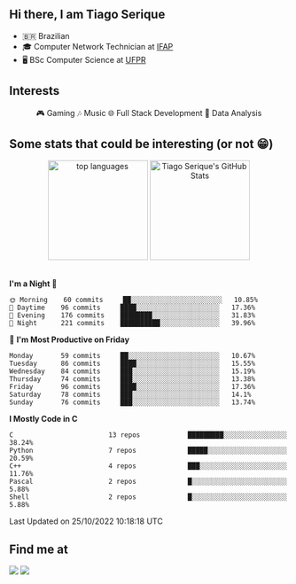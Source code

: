 
<h2> Hi there, I am Tiago Serique</h2>

<div>
	<ul>
		<li>🇧🇷 Brazilian</li>
		<li>🎓 Computer Network Technician at <a href="https://www.ifap.edu.br/">IFAP</a></li>
		<li>🖥️ BSc Computer Science at <a href="https://www.ufpr.br/portalufpr/">UFPR</a></li>
	</ul>
</div>


<h2>Interests</h2>

<div align="center">
	🎮 Gaming 🎶 Music 🌐 Full Stack Development 🎲 Data Analysis
</div>


<h2>Some stats that could be interesting (or not 😁)</h2>

<div align="center">
	<img height="180em" src="https://github-readme-stats.vercel.app/api/top-langs/?layout=compact&theme=tokyonight&username=tiagoserique&langs_count=10&hide=makefile&exclude_repo=vim-mods" alt="top languages">
	<img height="180em" src="https://github-readme-stats.vercel.app/api?username=tiagoserique&count_private=true&show_icons=true&theme=tokyonight&include_all_commits=true" alt="Tiago Serique's GitHub Stats">
</div> 

<br>

<!--START_SECTION:waka-->
**I'm a Night 🦉** 

```text
🌞 Morning    60 commits     ██░░░░░░░░░░░░░░░░░░░░░░░   10.85% 
🌆 Daytime    96 commits     ████░░░░░░░░░░░░░░░░░░░░░   17.36% 
🌃 Evening    176 commits    ████████░░░░░░░░░░░░░░░░░   31.83% 
🌙 Night      221 commits    ██████████░░░░░░░░░░░░░░░   39.96%

```
📅 **I'm Most Productive on Friday** 

```text
Monday       59 commits     ██░░░░░░░░░░░░░░░░░░░░░░░   10.67% 
Tuesday      86 commits     ████░░░░░░░░░░░░░░░░░░░░░   15.55% 
Wednesday    84 commits     ███░░░░░░░░░░░░░░░░░░░░░░   15.19% 
Thursday     74 commits     ███░░░░░░░░░░░░░░░░░░░░░░   13.38% 
Friday       96 commits     ████░░░░░░░░░░░░░░░░░░░░░   17.36% 
Saturday     78 commits     ███░░░░░░░░░░░░░░░░░░░░░░   14.1% 
Sunday       76 commits     ███░░░░░░░░░░░░░░░░░░░░░░   13.74%

```


**I Mostly Code in C** 

```text
C                        13 repos            █████████░░░░░░░░░░░░░░░░   38.24% 
Python                   7 repos             █████░░░░░░░░░░░░░░░░░░░░   20.59% 
C++                      4 repos             ███░░░░░░░░░░░░░░░░░░░░░░   11.76% 
Pascal                   2 repos             █░░░░░░░░░░░░░░░░░░░░░░░░   5.88% 
Shell                    2 repos             █░░░░░░░░░░░░░░░░░░░░░░░░   5.88%

```



 Last Updated on 25/10/2022 10:18:18 UTC
<!--END_SECTION:waka-->



<h2>Find me at</h2>

<div>
	<a href="https://www.linkedin.com/in/tiago-serique"><img src="https://img.shields.io/badge/LinkedIn-0077B5?style=for-the-badge&logo=linkedin&logoColor=white"></a>
	<a href="https://www.instagram.com/tecseit/"><img src="https://img.shields.io/badge/Instagram-E4405F?style=for-the-badge&logo=instagram&logoColor=white"></a>
</div>
